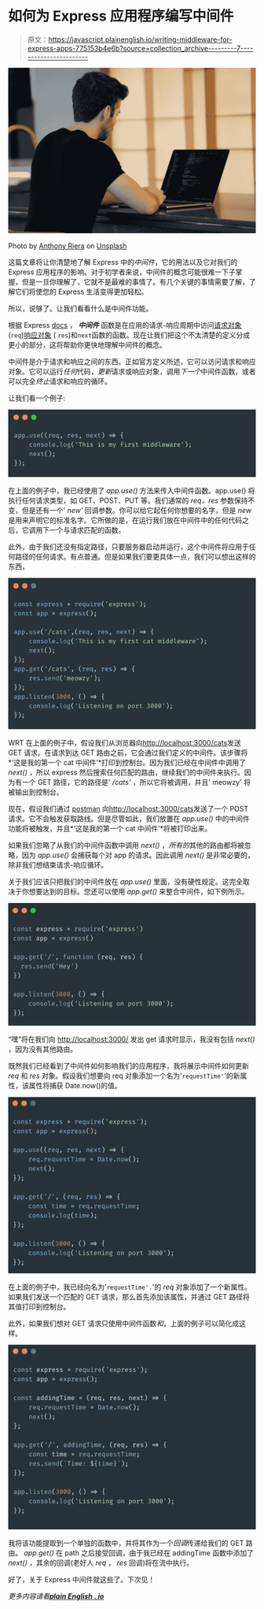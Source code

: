 # 如何为 Express 应用程序编写中间件

> 原文：<https://javascript.plainenglish.io/writing-middleware-for-express-apps-775153b4e6b?source=collection_archive---------7----------------------->

![](img/b1e8212e32a0c46ee73b8385ea70ac70.png)

Photo by [Anthony Riera](https://unsplash.com/@frenchriera?utm_source=medium&utm_medium=referral) on [Unsplash](https://unsplash.com?utm_source=medium&utm_medium=referral)

这篇文章将让你清楚地了解 Express 中的*中间件*，它的用法以及它对我们的 Express 应用程序的影响。对于初学者来说，中间件的概念可能很难一下子掌握，但是一旦你理解了，它就不是最难的事情了。有几个关键的事情需要了解，了解它们将使您的 Express 生活变得更加轻松。

所以，说够了。让我们看看什么是中间件功能。

根据 Express [docs](https://expressjs.com/) ， ***中间件*** 函数是在应用的请求-响应周期中访问[请求对象](https://expressjs.com/en/4x/api.html#req)(`req`)[响应对象](https://expressjs.com/en/4x/api.html#res) ( `res`)和`next`函数的函数。现在让我们把这个不太清楚的定义分成更小的部分，这将帮助你更快地理解中间件的概念。

中间件是介于请求和响应之间的东西。正如官方定义所述，它可以访问请求和响应对象。它可以运行*任何*代码，*更新*请求或响应对象，调用*下一个*中间件函数，或者可以完全*终止*请求和响应的循环。

让我们看一个例子:

![](img/037ae9a696365da0ac5b50ab2a3040a2.png)

在上面的例子中，我已经使用了 *app.use()* 方法来传入中间件函数。app.use() 将执行任何请求类型，如 GET、POST、PUT 等。我们通常的 *req，res* 参数保持不变，但是还有一个' *new'* 回调参数。你可以给它起任何你想要的名字，但是 *new* 是用来声明它的标准名字。它所做的是，在运行我们放在中间件中的任何代码之后，它调用下一个与请求匹配的函数。

此外，由于我们还没有指定路径，只要服务器启动并运行，这个中间件将应用于任何路径的任何请求。有点普通。但是如果我们要更具体一点，我们可以想出这样的东西，

![](img/1fc9c15f13df2eaefd9ef802aa7f98ac.png)

WRT 在上面的例子中，假设我们从浏览器向[http://localhost:3000/cats](http://localhost:3000/cats)发送 GET 请求。在请求到达 GET 路由之前，它会通过我们定义的中间件。该步骤将*‘这是我的第一个 cat 中间件’*打印到控制台。因为我们已经在中间件中调用了 *next()* ，所以 express 然后搜索任何匹配的路由，继续我们的中间件来执行。因为有一个 GET 路径，它的路径是' */cats'* ，所以它将被调用，并且' meowzy' 将被输出到控制台。

现在，假设我们通过 [postman](https://www.postman.com/) 向[http://localhost:3000/cats](http://localhost:3000/cats)发送了一个 POST 请求。它不会触发获取路线。但是尽管如此，我们放置在 *app.use()* 中的中间件功能将被触发，并且*‘这是我的第一个 cat 中间件’*将被打印出来。

如果我们忽略了从我们的中间件函数中调用 *next()* ，*所有的*其他的路由都将被忽略，因为 *app.use()* 会捕获每个对 app 的请求。因此调用 *next()* 是非常必要的，除非我们想结束请求-响应循环。

关于我们应该只把我们的中间件放在 *app.use()* 里面，没有硬性规定。这完全取决于你想要达到的目标。您还可以使用 *app.get()* 来整合中间件，如下例所示。

![](img/e2556121ef1928bebfd0b749f7f6653a.png)

“嘿”将在我们向 [http://localhost:3000/](http://localhost:3000/) 发出 get 请求时显示，我没有包括 *next()* ，因为没有其他路由。

既然我们已经看到了中间件如何影响我们的应用程序，我将展示中间件如何更新 *req* 和 *res* 对象。假设我们想要向 req 对象添加一个名为'`requestTime'`'的新属性，该属性将捕获 Date.now()的值。

![](img/92c57c6c8c98210c2c3d70da62fd9288.png)

在上面的例子中，我已经向名为'`requestTime'.`'的 *req* 对象添加了一个新属性。如果我们发送一个匹配的 GET 请求，那么首先添加该属性，并通过 GET 路径将其值打印到控制台。

此外，如果我们想对 GET 请求只使用中间件函数*和*，上面的例子可以简化成这样。

![](img/07cd38f8cc81063008c71198fd468000.png)

我将该功能提取到一个单独的函数中，并将其作为一个*回调*传递给我们的 GET 路由。 *app.get()* 在 path 之后接受回调，由于我已经在 addingTime 函数中添加了 *next()* ，其余的回调(老好人 *req* ， *res* 回调)将在流中执行。

好了，关于 Express 中间件就这些了。下次见！

*更多内容请看*[***plain English . io***](http://plainenglish.io/)